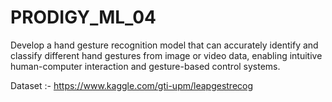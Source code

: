 # PRODIGY_ML_04

Develop a hand gesture recognition model that can accurately identify and classify different hand gestures from image or video data, enabling intuitive human-computer interaction and gesture-based control systems.


Dataset :-  https://www.kaggle.com/gti-upm/leapgestrecog
